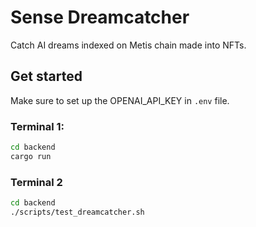 # Sense Dreamcatcher

Catch AI dreams indexed on Metis chain made into NFTs.
## Get started

Make sure to set up the OPENAI_API_KEY in `.env` file.

### Terminal 1:
```bash
cd backend
cargo run
```

### Terminal 2
```bash
cd backend
./scripts/test_dreamcatcher.sh
```

